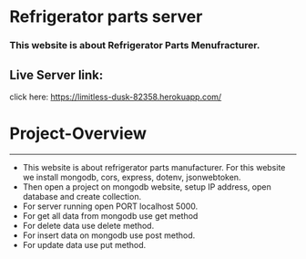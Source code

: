 # Refrigerator parts server

### This website is about Refrigerator Parts Menufracturer. 
## Live Server link:

click here: https://limitless-dusk-82358.herokuapp.com/

# Project-Overview

---

- This website is about refrigerator parts manufacturer. For this website we install mongodb, cors, express, dotenv, jsonwebtoken.
- Then open a project on mongodb website, setup IP address, open database and create collection.
- For server running open PORT localhost 5000.
- For get all data from mongodb use get method
- For delete data use delete method.
- For insert data on mongodb use post method.
- For update data use put method.

